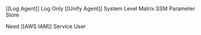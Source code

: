 [[Log Agent]] Log Only
[[Unify Agent]]  System Level Matrix
	SSM Parameter Store

Need [[AWS IAM]] Service User
